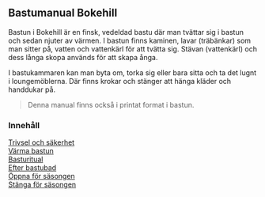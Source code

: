 ## Bastumanual Bokehill

Bastun i Bokehill är en finsk, vedeldad bastu där man tvättar sig i bastun och sedan njuter av värmen. I bastun finns kaminen, lavar (träbänkar) som man sitter på, vatten och vattenkärl för att tvätta sig. Stävan (vattenkärl) och dess långa skopa används för att skapa ånga.

I bastukammaren kan man byta om, torka sig eller bara sitta och ta det lugnt i loungemöblerna. Där finns krokar och stänger att hänga kläder och handdukar på.

> Denna manual finns också i printat format i bastun.

### Innehåll

[Trivsel och säkerhet](#trivsel-och-sakerhet)<br>
[Värma bastun](http://ordvild.se/varma-bastun)<br>
[Basturitual](http://ordvild.se/basturitual)<br>
[Efter bastubad](http://ordvild.se/efter-bastubad)<br>
[Öppna för säsongen](http://ordvild.se/oppna-for-sasongen)<br>
[Stänga för säsongen](http://ordvild.se/stanga-for-sasongen)
